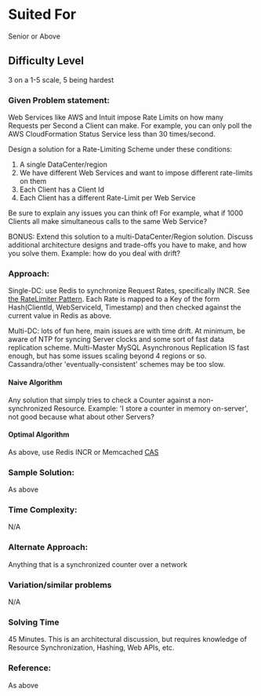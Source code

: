 # Suited For
Senior or Above

## Difficulty Level
3 on a 1-5 scale, 5 being hardest

### Given Problem statement:
Web Services like AWS and Intuit impose Rate Limits on how many
Requests per Second a Client can make. For example, you can only poll
the AWS CloudFormation Status Service less than 30 times/second.

Design a solution for a Rate-Limiting Scheme under these conditions:
1. A single DataCenter/region
2. We have different Web Services and want to impose different rate-limits on them
3. Each Client has a Client Id
4. Each Client has a different Rate-Limit per Web Service

Be sure to explain any issues you can think of! For example, what if
1000 Clients all make simultaneous calls to the same Web Service?

BONUS:
Extend this solution to a multi-DataCenter/Region solution. Discuss
additional architecture designs and trade-offs you have to make, and
how you solve them. Example: how do you deal with drift?

### Approach:
Single-DC: use Redis to synchronize Request Rates, specifically
INCR. See [the RateLimiter
Pattern](https://redis.io/commands/INCR#pattern-rate-limiter-1). Each
Rate is mapped to a Key of the form Hash(ClientId, WebServiceId,
Timestamp) and then checked against the current value in Redis as
above.

Multi-DC: lots of fun here, main issues are with time drift. At
minimum, be aware of NTP for syncing Server clocks and some sort of
fast data replication scheme. Multi-Master MySQL Asynchronous
Replication IS fast enough, but has some issues scaling beyond 4
regions or so. Cassandra/other 'eventually-consistent' schemes may be
too slow.

#### Naive Algorithm
Any solution that simply tries to check a Counter against a
non-synchronized Resource. Example: 'I store a counter in memory
on-server', not good because what about other Servers?

#### Optimal Algorithm
As above, use Redis INCR or Memcached [CAS](https://github.com/memcached/memcached/wiki/Commands#cas)

### Sample Solution:
As above

### Time Complexity:
N/A

### Alternate Approach:
Anything that is a synchronized counter over a network

### Variation/similar problems
N/A

### Solving Time
45 Minutes. This is an architectural discussion, but requires
knowledge of Resource Synchronization, Hashing, Web APIs, etc.

### Reference:
As above